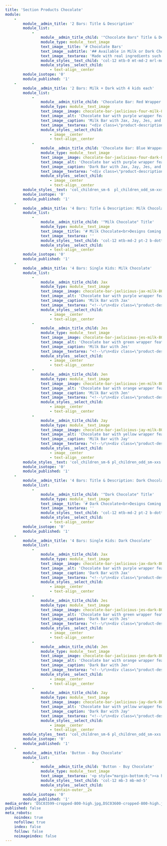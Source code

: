 ```yaml
---
title: 'Section Products Chocolate'
module:
    -
        module__admin_title: '2 Bars: Title & Description'
        module_list:
            -
                module__admin_title_child: '"Chocolate Bars" Title & Description'
                module_type: module__text_image
                text_image__title: '# Chocolate Bars'
                text_image__subtitle: '## Available in Milk or Dark Chocolate with Your Choice of Wrapper'
                text_image__textarea: 'Made with real ingredients such as **cocoa butter**, **cocoa liquor**, and **natural vanilla**.<br>The result is a rich, smooth and delicious chocolate.'
                module_styles__text_child: 'col-12 mtb-0 mt-md-2 mrl-md-2 pt-2 prl-1 pb-0 pb-md-1'
                module_styles__select_child:
                    - text-align__center
        module_isotope: '0'
        module_published: '1'
    -
        module__admin_title: '2 Bars: Milk + Dark with 4 kids each'
        module_list:
            -
                module__admin_title_child: 'Chocolate Bar: Red Wrapper with 4 Kids'
                module_type: module__text_image
                text_image__image: chocolate-bar-jaxlicious-four-milk-800.jpg
                text_image__alt: 'Chocolate bar with purple wrapper featuring Jax'
                text_image__caption: 'Milk Bar with Jax, Jay, Jes, and Jen'
                text_image__textarea: "<div class=\"product-description\">\r\n<p>\r\nBulk Order of 144 Milk Chocolate Bars 3.5 OZ each<br>\r\n$3.25 Each x 144 = $468  <span class=\"figcaption-alt\">(includes delivery)</span>\r\n</p>\r\n</div>\r\n            \r\n<button id=\"add-to-cart\" type=\"button\" class=\"js-add-item snipcart-add-item polygon-2 background__9\" data-item-id=\"choc-001\" data-item-name=\"3.5 oz Milk Chocolate Bars\" data-item-price=\"432.00\" data-item-quantity=\"1\" data-item-url=\"/\" data-item-image=\"/user/pages/section-products-chocolate/chocolate-bar-jaxlicious-four-milk-300.jpg\" data-item-description=\"Case of 144 Bars (choc-001)\">add to cart</button>"
                module_styles__select_child:
                    - image__center
                    - text-align__center
            -
                module__admin_title_child: 'Chocolate Bar: Blue Wrapper with 4 Kids'
                module_type: module__text_image
                text_image__image: chocolate-bar-jaxlicious-four-dark-800.jpg
                text_image__alt: 'Chocolate bar with purple wrapper featuring Jax'
                text_image__caption: 'Dark Bar with Jax, Jay, Jes, and Jen'
                text_image__textarea: "<div class=\"product-description\">\r\n<p>\r\nBulk Order of 144 Dark Chocolate Bars 3.5 OZ each<br>\r\n$3.25 Each x 144 = $468 <span class=\"figcaption-alt\">(includes delivery)</span>\r\n</p>\r\n</div>\r\n\r\n<button id=\"add-to-cart\" type=\"button\" class=\"js-add-item snipcart-add-item  polygon-2 background__9\" data-item-id=\"choc-002\" data-item-name=\"3.5 oz Dark Chocolate Bars\" data-item-price=\"432.00\" data-item-quantity=\"1\" data-item-url=\"/\" data-item-image=\"/user/pages/section-products-chocolate/chocolate-bar-jaxlicious-four-dark-300.jpg\" data-item-description=\"Case of 144 Bars (choc-002)\">add to cart</button>"
                module_styles__select_child:
                    - image__center
                    - text-align__center
        module_styles__text: 'col_children_sm-6  pl_children_odd_sm-xxs pr_children_even_sm-xxs pl_children_even_sm-1 pr_children_odd_sm-1'
        module_isotope: '0'
        module_published: '1'
    -
        module__admin_title: '4 Bars: Title & Description: Milk Chocolate'
        module_list:
            -
                module__admin_title_child: '"Milk Chocolate" Title'
                module_type: module__text_image
                text_image__title: '# Milk Chocolate<br>Designs Coming Soon'
                text_image__textarea: ''
                module_styles__text_child: 'col-12 mtb-md-2 pt-2 b-dotted-xxs-3 b-yellow'
                module_styles__select_child:
                    - text-align__center
        module_isotope: '0'
        module_published: '1'
    -
        module__admin_title: '4 Bars: Single Kids: Milk Chocolate'
        module_list:
            -
                module__admin_title_child: Jax
                module_type: module__text_image
                text_image__image: chocolate-bar-jaxlicious-jax-milk-800.jpg
                text_image__alt: 'Chocolate bar with purple wrapper featuring Jax'
                text_image__caption: 'Milk Bar with Jax'
                text_image__textarea: "<!--\r\n<div class=\"product-description\">\r\n<p>\r\nBulk Order of 144 Milk Chocolate Bars 3.5 OZ each<br>\r\n$3.00 Each x 144 = $432\r\n</p>\r\n</div>\r\n\r\n<button id=\"add-to-cart\" type=\"button\" class=\"js-add-item snipcart-add-item polygon-2 background__9\" data-item-id=\"choc-003\" data-item-name=\"3.5 oz Milk Chocolate Bars\" data-item-price=\"432.00\" data-item-quantity=\"1\" data-item-url=\"/\" data-item-image=\"/user/pages/section-products-chocolate/chocolate-bar-jaxlicious-jax-milk-300.jpg\" data-item-description=\"Case of 144 Bars  (choc-003)\">add to cart</button>\r\n-->"
                module_styles__select_child:
                    - image__center
                    - text-align__center
            -
                module__admin_title_child: Jes
                module_type: module__text_image
                text_image__image: chocolate-bar-jaxlicious-jes-milk-800.jpg
                text_image__alt: 'Chocolate bar with green wrapper featuring Jes'
                text_image__caption: 'Milk Bar with Jes'
                text_image__textarea: "<!--\r\n<div class=\"product-description\">\r\n<p>\r\nBulk Order of 144 Milk Chocolate Bars 3.5 OZ each<br>\r\n$3.00 Each x 144 = $432\r\n</p>\r\n</div>\r\n\r\n<button id=\"add-to-cart\" type=\"button\" class=\"js-add-item snipcart-add-item polygon-2 background__9\" data-item-id=\"choc-004\" data-item-name=\"3.5 oz Milk Chocolate Bars\" data-item-price=\"432.00\" data-item-quantity=\"1\" data-item-url=\"/\" data-item-image=\"/user/pages/section-products-chocolate/chocolate-bar-jaxlicious-jes-milk-300.jpg\" data-item-description=\"Case of 144 Bars (choc-004)\">add to cart</button>\r\n-->"
                module_styles__select_child:
                    - image__center
                    - text-align__center
            -
                module__admin_title_child: Jen
                module_type: module__text_image
                text_image__image: chocolate-bar-jaxlicious-jen-milk-800.jpg
                text_image__alt: 'Chocolate bar with orange wrapper featuring Jen'
                text_image__caption: 'Milk Bar with Jen'
                text_image__textarea: "<!--\r\n<div class=\"product-description\">\r\n<p>\r\nBulk Order of 144 Milk Chocolate Bars 3.5 OZ each<br>\r\n$3.00 Each x 144 = $432\r\n</p>\r\n</div>\r\n\r\n<button id=\"add-to-cart\" type=\"button\" class=\"js-add-item snipcart-add-item polygon-2 background__9\" data-item-id=\"choc-005\" data-item-name=\"3.5 oz Milk Chocolate Bars\" data-item-price=\"432.00\" data-item-quantity=\"1\" data-item-url=\"/\" data-item-image=\"/user/pages/section-products-chocolate/chocolate-bar-jaxlicious-jen-milk-300.jpg\" data-item-description=\"Case of 144 Bars (choc-005)\">add to cart</button>\r\n-->"
                module_styles__select_child:
                    - image__center
                    - text-align__center
            -
                module__admin_title_child: Jay
                module_type: module__text_image
                text_image__image: chocolate-bar-jaxlicious-jay-milk-800.jpg
                text_image__alt: 'Chocolate bar with yellow wrapper featuring Jax'
                text_image__caption: 'Milk Bar with Jay'
                text_image__textarea: "<!--\r\n<div class=\"product-description\">\r\n<p>\r\nBulk Order of 144 Milk Chocolate Bars 3.5 OZ each<br>\r\n$3.00 Each x 144 = $432\r\n</p>\r\n</div>\r\n\r\n<button id=\"add-to-cart\" type=\"button\" class=\"js-add-item snipcart-add-item polygon-2 background__9\" data-item-id=\"choc-006\" data-item-name=\"3.5 oz Milk Chocolate Bars\" data-item-price=\"432.00\" data-item-quantity=\"1\" data-item-url=\"/\" data-item-image=\"/user/pages/section-products-chocolate/chocolate-bar-jaxlicious-jay-milk-300.jpg\" data-item-description=\"Case of 144 Bars (choc-006)\">add to cart</button>\r\n-->"
                module_styles__select_child:
                    - image__center
                    - text-align__center
        module_styles__text: 'col_children_sm-6 pl_children_odd_sm-xxs pr_children_even_sm-xxs pl_children_even_sm-1 pr_children_odd_sm-1'
        module_isotope: '0'
        module_published: '1'
    -
        module__admin_title: '4 Bars: Title & Description: Dark Chocolate'
        module_list:
            -
                module__admin_title_child: '"Dark Chocolate" Title'
                module_type: module__text_image
                text_image__title: '# Dark Chocolate<br>Designs Coming Soon'
                text_image__textarea: ''
                module_styles__text_child: 'col-12 mtb-md-2 pt-2 b-dotted-xxs-3 b-yellow'
                module_styles__select_child:
                    - text-align__center
        module_isotope: '0'
        module_published: '1'
    -
        module__admin_title: '4 Bars: Single Kids: Dark Chocolate'
        module_list:
            -
                module__admin_title_child: Jax
                module_type: module__text_image
                text_image__image: chocolate-bar-jaxlicious-jax-dark-800.jpg
                text_image__alt: 'Chocolate bar with purple wrapper featuring Jax'
                text_image__caption: 'Dark Bar with Jax'
                text_image__textarea: "<!--\r\n<div class=\"product-description\">\r\n<p>\r\nBulk Order of 144 Dark Chocolate Bars 3.5 OZ each<br>\r\n$3.00 Each x 144 = $432\r\n</p>\r\n</div>\r\n\r\n<button id=\"add-to-cart\" type=\"button\" class=\"js-add-item snipcart-add-item polygon-2 background__9\" data-item-id=\"choc-007\" data-item-name=\"3.5 oz Dark Chocolate Bars\" data-item-price=\"432.00\" data-item-quantity=\"1\" data-item-url=\"/\" data-item-image=\"/user/pages/section-products-chocolate/chocolate-bar-jaxlicious-jax-dark-300.jpg\" data-item-description=\"Case of 144 Bars (choc-007)\">add to cart</button>\r\n-->"
                module_styles__select_child:
                    - image__center
                    - text-align__center
            -
                module__admin_title_child: Jes
                module_type: module__text_image
                text_image__image: chocolate-bar-jaxlicious-jes-dark-800.jpg
                text_image__alt: 'Chocolate bar with green wrapper featuring Jes'
                text_image__caption: 'Dark Bar with Jes'
                text_image__textarea: "<!--\r\n<div class=\"product-description\">\r\n<p>\r\nBulk Order of 144 Dark Chocolate Bars 3.5 OZ each<br>\r\n$3.00 Each x 144 = $432\r\n</p>\r\n</div>\r\n\r\n<button id=\"add-to-cart\" type=\"button\" class=\"js-add-item snipcart-add-item polygon-2 background__9\" data-item-id=\"choc-008\" data-item-name=\"3.5 oz Dark Chocolate Bars\" data-item-price=\"432.00\" data-item-quantity=\"1\" data-item-url=\"/\" data-item-image=\"/user/pages/section-products-chocolate/chocolate-bar-jaxlicious-jes-dark-300.jpg\" data-item-description=\"Case of 144 Bars (choc-008)\">add to cart</button>\r\n-->"
                module_styles__select_child:
                    - image__center
                    - text-align__center
            -
                module__admin_title_child: Jen
                module_type: module__text_image
                text_image__image: chocolate-bar-jaxlicious-jen-dark-800.jpg
                text_image__alt: 'Chocolate bar with orange wrapper featuring Jen'
                text_image__caption: 'Dark Bar with Jen'
                text_image__textarea: "<!--\r\n<div class=\"product-description\">\r\n<p>\r\nBulk Order of 144 Dark Chocolate Bars 3.5 OZ each<br>\r\n$3.00 Each x 144 = $432\r\n</p>\r\n</div>\r\n\r\n<button id=\"add-to-cart\" type=\"button\" class=\"js-add-item snipcart-add-item polygon-2 background__9\" data-item-id=\"choc-009\" data-item-name=\"3.5 oz Dark Chocolate Bars\" data-item-price=\"432.00\" data-item-quantity=\"1\" data-item-url=\"/\" data-item-image=\"/user/pages/section-products-chocolate/chocolate-bar-jaxlicious-jen-dark-300.jpg\" data-item-description=\"Case of 144 Bars (choc-009)\">add to cart</button>\r\n-->"
                module_styles__select_child:
                    - image__center
                    - text-align__center
            -
                module__admin_title_child: Jay
                module_type: module__text_image
                text_image__image: chocolate-bar-jaxlicious-jay-dark-800.jpg
                text_image__alt: 'Chocolate bar with yellow wrapper featuring Jax'
                text_image__caption: 'Dark Bar with Jay'
                text_image__textarea: "<!--\r\n<div class=\"product-description\">\r\n<p>\r\nBulk Order of 144 Dark Chocolate Bars 3.5 OZ each<br>\r\n$3.00 Each x 144 = $432\r\n</p>\r\n</div>\r\n\r\n<button id=\"add-to-cart\" type=\"button\" class=\"js-add-item snipcart-add-item polygon-2 background__9\" data-item-id=\"choc-010\" data-item-name=\"3.5 oz Dark Chocolate Bars\" data-item-price=\"432.00\" data-item-quantity=\"1\" data-item-url=\"/\" data-item-image=\"/user/pages/section-products-chocolate/chocolate-bar-jaxlicious-jay-dark-300.jpg\" data-item-description=\"Case of 144 Bars (choc-010)\">add to cart</button>\r\n-->"
                module_styles__select_child:
                    - image__center
                    - text-align__center
        module_styles__text: 'col_children_sm-6 pl_children_odd_sm-xxs pr_children_even_sm-xxs pl_children_even_sm-1 pr_children_odd_sm-1'
        module_isotope: '0'
        module_published: '1'
    -
        module__admin_title: 'Button - Buy Chocolate'
        module_list:
            -
                module__admin_title_child: 'Button - Buy Chocolate'
                module_type: module__text_image
                text_image__textarea: '<p style="margin-bottom:0;"><a href="#contact-us" class="button button__md button__contained button__center padding-right-left__md">Contact Us to Place Your Order</a></p>'
                module_styles__text_child: 'col-12 mb-3 mb-md-5'
                module_styles__select_child:
                    - contain-outer__2x
        module_isotope: '0'
        module_published: '1'
media_order: 'DSC03599-cropped-800-high.jpg,DSC03600-cropped-800-high.jpg,DSC03601-cropped-800-high.jpg,DSC03602-cropped-800-high.jpg,DSC03676-cropped-800-high-red.jpg,DSC03676-cropped-800-high-blue.jpg,DSC03599-cropped-800-high-DARK.jpg,DSC03600-cropped-800-high-DARK.jpg,DSC03601-cropped-800-high-DARK.jpg,DSC03602-cropped-800-high-DARK.jpg,DSC03599-cropped-800-high-DARK_CART.jpg,DSC03600-cropped-800-high-DARK_CART.jpg,DSC03601-cropped-800-high-DARK_CART.jpg,DSC03602-cropped-800-high-DARK_CART.jpg,DSC03676-cropped-800-high-blue_CART.jpg,DSC03676-cropped-800-high-red_CART.jpg,DSC03599-cropped-800-high_CART.jpg,DSC03600-cropped-800-high_CART.jpg,DSC03601-cropped-800-high_CART.jpg,DSC03602-cropped-800-high_CART.jpg'
published: false
meta_robots:
    noindex: true
    nofollow: true
    index: false
    follow: false
    noimageindex: false
---
```


